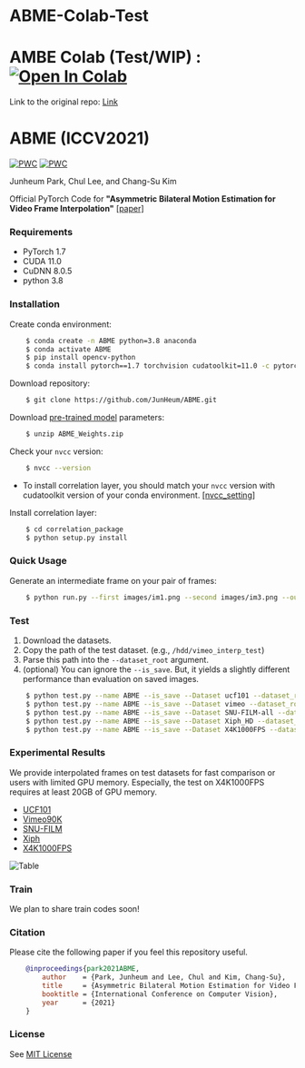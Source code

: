 # ABME-Colab-Test

# AMBE Colab (Test/WIP) : [![Open In Colab](https://colab.research.google.com/assets/colab-badge.svg)](https://colab.research.google.com/github/justinjohn0306/ABME/blob/master/Notebook/ABME_Colab_Test.ipynb)


Link to the original repo: [Link](https://github.com/JunHeum/ABME)


# ABME (ICCV2021)
[![PWC](https://img.shields.io/endpoint.svg?url=https://paperswithcode.com/badge/asymmetric-bilateral-motion-estimation-for/video-frame-interpolation-on-vimeo90k)](https://paperswithcode.com/sota/video-frame-interpolation-on-vimeo90k?p=asymmetric-bilateral-motion-estimation-for)
[![PWC](https://img.shields.io/endpoint.svg?url=https://paperswithcode.com/badge/asymmetric-bilateral-motion-estimation-for/video-frame-interpolation-on-x4k1000fps)](https://paperswithcode.com/sota/video-frame-interpolation-on-x4k1000fps?p=asymmetric-bilateral-motion-estimation-for)


Junheum Park,
Chul Lee,
and Chang-Su Kim

Official PyTorch Code for **"Asymmetric Bilateral Motion Estimation for Video Frame Interpolation"** [[paper]](https://arxiv.org/abs/2108.06815)

### Requirements
- PyTorch 1.7
- CUDA 11.0
- CuDNN 8.0.5
- python 3.8

### Installation
Create conda environment:
```bash
    $ conda create -n ABME python=3.8 anaconda
    $ conda activate ABME
    $ pip install opencv-python
    $ conda install pytorch==1.7 torchvision cudatoolkit=11.0 -c pytorch
```
Download repository:
```bash
    $ git clone https://github.com/JunHeum/ABME.git
```
Download [pre-trained model](https://drive.google.com/u/0/uc?id=1fRLxZ0rYjto2yI1nHuUQ1-OsNkYqq-mL&export=download) parameters:
```bash
    $ unzip ABME_Weights.zip
```
Check your `nvcc` version:
```bash
    $ nvcc --version
```
- To install correlation layer, you should match your `nvcc` version with cudatoolkit version of your conda environment. [[nvcc_setting]](https://github.com/JunHeum/ABME/blob/main/correlation_package/nvcc%20setting.md)

Install correlation layer:
```bash
    $ cd correlation_package
    $ python setup.py install
```
### Quick Usage
Generate an intermediate frame on your pair of frames:
```bash
    $ python run.py --first images/im1.png --second images/im3.png --output images/im2.png
```
### Test
1. Download the datasets.
2. Copy the path of the test dataset. (e.g., `/hdd/vimeo_interp_test`)
3. Parse this path into the `--dataset_root` argument.
4. (optional) You can ignore the `--is_save`. But, it yields a slightly different performance than evaluation on saved images.
```bash
    $ python test.py --name ABME --is_save --Dataset ucf101 --dataset_root /where/is/your/ucf101_dataset/path
    $ python test.py --name ABME --is_save --Dataset vimeo --dataset_root /where/is/your/vimeo_dataset/path
    $ python test.py --name ABME --is_save --Dataset SNU-FILM-all --dataset_root /where/is/your/FILM_dataset/path
    $ python test.py --name ABME --is_save --Dataset Xiph_HD --dataset_root /where/is/your/Xiph_dataset/path
    $ python test.py --name ABME --is_save --Dataset X4K1000FPS --dataset_root /where/is/your/X4K1000FPS_dataset/path
```
### Experimental Results
We provide interpolated frames on test datasets for fast comparison or users with limited GPU memory. Especially, the test on X4K1000FPS requires at least 20GB of GPU memory.
- [UCF101](https://drive.google.com/uc?id=1xrC0jP1XfusMMMuUr87rhVkQqKrUGePk&export=download) 
- [Vimeo90K](https://drive.google.com/uc?id=1gMlkTgW5G17JUbrWhMqYjyz8L-_i6-kk&export=download)
- [SNU-FILM](https://drive.google.com/uc?id=1VloPEOQj-uKoS0tuORo5k9uAdhfOq0ys&export=download)
- [Xiph](https://drive.google.com/u/0/uc?id=163mb5xrpFN8gN7WvJfDSzuPBHTGiY19H&export=download)
- [X4K1000FPS](https://drive.google.com/uc?id=1OXyPw8_4zNWVbcd8k4Za6NDRtdTYgzbo&export=download)

![Table](/figures/Table.png "Table")
### Train
We plan to share train codes soon!
### Citation
Please cite the following paper if you feel this repository useful.
```bibtex
    @inproceedings{park2021ABME,
        author    = {Park, Junheum and Lee, Chul and Kim, Chang-Su}, 
        title     = {Asymmetric Bilateral Motion Estimation for Video Frame Interpolation}, 
        booktitle = {International Conference on Computer Vision},
        year      = {2021}
    }
```
### License
See [MIT License](https://github.com/JunHeum/ABME/blob/master/LICENSE)

